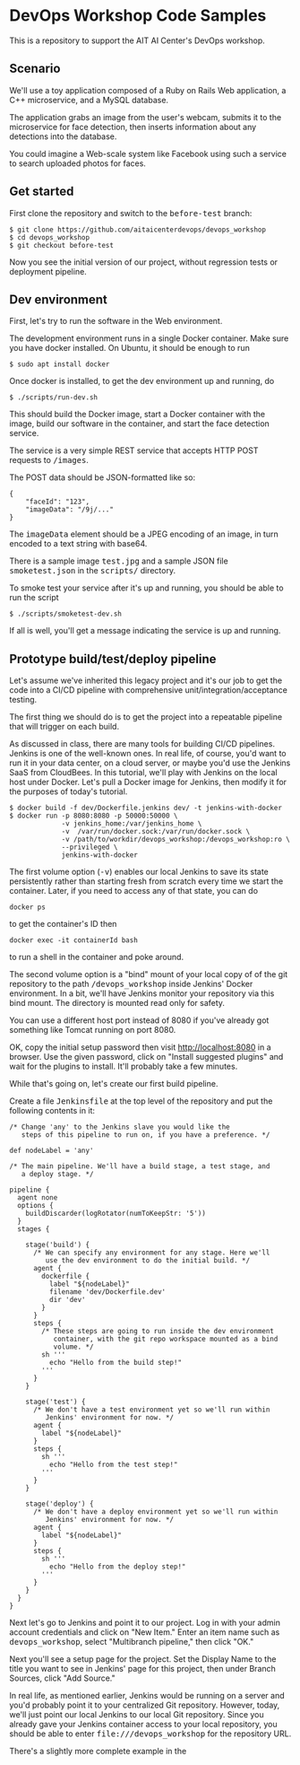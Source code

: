 
# DevOps Workshop Code Samples

This is a repository to support the AIT AI Center's DevOps workshop.

## Scenario

We'll use a toy application composed of a Ruby on Rails Web application, a C++ microservice, and a MySQL database.

The application grabs an image from the user's webcam, submits it to the microservice for face detection, then
inserts information about any detections into the database.

You could imagine a Web-scale system like Facebook using such a service to search uploaded photos for faces.

## Get started

First clone the repository and switch to the <tt>before-test</tt>
branch:

    $ git clone https://github.com/aitaicenterdevops/devops_workshop
    $ cd devops_workshop
    $ git checkout before-test

Now you see the initial version of our project, without regression tests
or deployment pipeline.

## Dev environment

First, let's try to run the software in the Web environment.

The development environment runs in a single Docker container. Make sure you have docker installed.
On Ubuntu, it should be enough to run

    $ sudo apt install docker

Once docker is installed, to get the dev environment up and running, do

    $ ./scripts/run-dev.sh

This should build the Docker image, start a Docker container with the image,
build our software in the container, and start the face detection service.

The service is a very simple REST service that accepts HTTP POST requests
to <tt>/images</tt>.

The POST data should be JSON-formatted like so:

    {
        "faceId": "123",
        "imageData": "/9j/..."
    }

The <tt>imageData</tt> element should be a JPEG encoding of an image, in turn encoded to a text string with base64.

There is a sample image <tt>test.jpg</tt> and a sample JSON file <tt>smoketest.json</tt> in the
<tt>scripts/</tt> directory.

To smoke test your service after it's up and running, you should be able to run the script

    $ ./scripts/smoketest-dev.sh

If all is well, you'll get a message indicating the service is up and running.

## Prototype build/test/deploy pipeline

Let's assume we've inherited this legacy project and it's our job to
get the code into a CI/CD pipeline with comprehensive
unit/integration/acceptance testing.

The first thing we should do is to get the project into a repeatable
pipeline that will trigger on each build.

As discussed in class, there are many tools for building CI/CD pipelines.
Jenkins is one of the well-known ones.  In real life, of course, you'd want
to run it in your data center, on a cloud server, or maybe you'd use the
Jenkins SaaS from CloudBees.  In this tutorial, we'll play with
Jenkins on the local host under Docker.  Let's pull a Docker image for
Jenkins, then modify it for the purposes of today's tutorial.

    $ docker build -f dev/Dockerfile.jenkins dev/ -t jenkins-with-docker
    $ docker run -p 8080:8080 -p 50000:50000 \
                 -v jenkins_home:/var/jenkins_home \
                 -v  /var/run/docker.sock:/var/run/docker.sock \
                 -v /path/to/workdir/devops_workshop:/devops_workshop:ro \
                 --privileged \
                 jenkins-with-docker

The first volume option (<tt>-v</tt>) enables our local
Jenkins to save its state persistently rather than starting fresh from
scratch every time we start the container.  Later, if you need to
access any of that state, you can do

    docker ps

to get the container's ID then

    docker exec -it containerId bash

to run a shell in the container and poke around.

The second volume option is a "bind" mount of your local copy of of the
git repository to the path <tt>/devops\_workshop</tt> inside Jenkins'
Docker environment. In a bit, we'll have Jenkins monitor your repository
via this bind mount. The directory is mounted read only for safety.

You can use a different host port instead of 8080 if you've already got
something like Tomcat running on port 8080.

OK, copy the initial setup password then visit
<a href="http://localhost:8080">http://localhost:8080</a> in a browser.
Use the given password, click on "Install suggested plugins" and wait
for the plugins to install. It'll probably take a few minutes.

While that's going on, let's create our first build pipeline.

Create a file <tt>Jenkinsfile</tt> at the top level of the repository
and put the following contents in it:

    /* Change 'any' to the Jenkins slave you would like the
       steps of this pipeline to run on, if you have a preference. */

    def nodeLabel = 'any'

    /* The main pipeline. We'll have a build stage, a test stage, and
       a deploy stage. */

    pipeline {
      agent none
      options {
        buildDiscarder(logRotator(numToKeepStr: '5'))
      }
      stages {
    
        stage('build') {
          /* We can specify any environment for any stage. Here we'll
             use the dev environment to do the initial build. */
          agent {
            dockerfile {
              label "${nodeLabel}"
              filename 'dev/Dockerfile.dev'
              dir 'dev'
            }
          }
          steps {
            /* These steps are going to run inside the dev environment
               container, with the git repo workspace mounted as a bind
               volume. */
            sh '''
              echo "Hello from the build step!"
            '''
          }
        }
    
        stage('test') {
          /* We don't have a test environment yet so we'll run within
             Jenkins' environment for now. */
          agent {
            label "${nodeLabel}"
          }
          steps {
            sh '''
              echo "Hello from the test step!"
            '''
          }
        }
    
        stage('deploy') {
          /* We don't have a deploy environment yet so we'll run within
             Jenkins' environment for now. */
          agent {
            label "${nodeLabel}"
          }
          steps {
            sh '''
              echo "Hello from the deploy step!"
            '''
          }
        }
      }
    }

Next let's go to Jenkins and point it to our project. Log in with your
admin account credentials and click on "New Item." Enter an item name
such as <tt>devops\_workshop</tt>, select "Multibranch pipeline," then
click "OK."

Next you'll see a setup page for the project. Set the Display Name to
the title you want to see in Jenkins' page for this project, then under
Branch Sources, click "Add Source."

In real life, as mentioned earlier, Jenkins would be running on a server
and you'd probably point it to your centralized Git repository. However,
today, we'll just point our local Jenkins to our local Git repository.
Since you already gave your Jenkins container access to your local
repository, you should be able to 
enter <tt>file:///devops\_workshop</tt> for the repository URL.

There's a slightly more complete example in the
